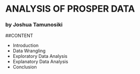 # ANALYSIS OF PROSPER DATA
  ### by Joshua Tamunosiki
##CONTENT<br>
- Introduction
- Data Wrangling
- Exploratory Data Analysis
- Explanatory Data Analysis
- Conclusion
